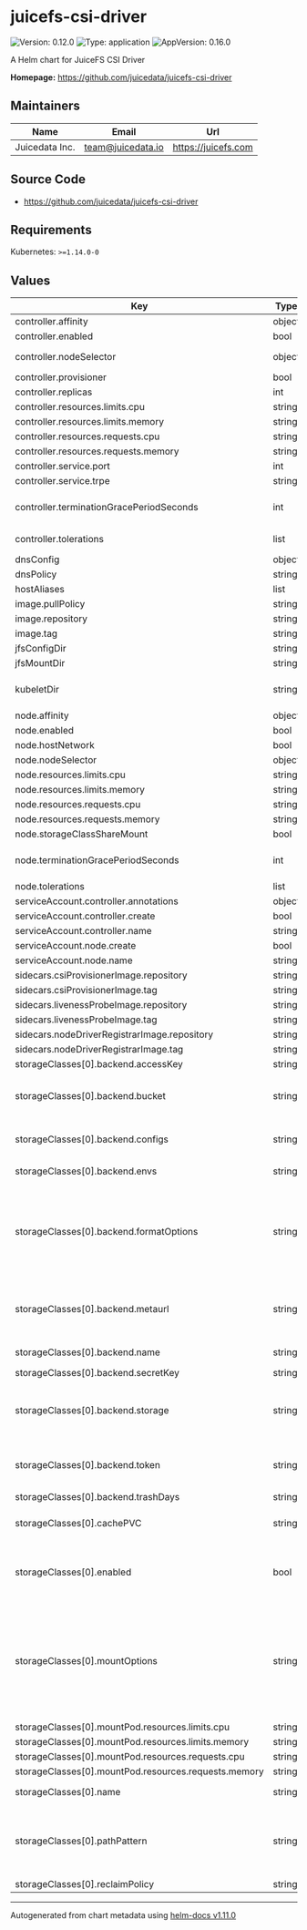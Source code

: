 # juicefs-csi-driver

![Version: 0.12.0](https://img.shields.io/badge/Version-0.12.0-informational?style=flat-square) ![Type: application](https://img.shields.io/badge/Type-application-informational?style=flat-square) ![AppVersion: 0.16.0](https://img.shields.io/badge/AppVersion-0.16.0-informational?style=flat-square)

A Helm chart for JuiceFS CSI Driver

**Homepage:** <https://github.com/juicedata/juicefs-csi-driver>

## Maintainers

| Name | Email | Url |
| ---- | ------ | --- |
| Juicedata Inc. | <team@juicedata.io> | <https://juicefs.com> |

## Source Code

* <https://github.com/juicedata/juicefs-csi-driver>

## Requirements

Kubernetes: `>=1.14.0-0`

## Values

| Key | Type | Default | Description |
|-----|------|---------|-------------|
| controller.affinity | object | Hard node and soft zone anti-affinity | Affinity for controller pods. |
| controller.enabled | bool | `true` |  |
| controller.nodeSelector | object | `{}` | Node selector for controller pods |
| controller.provisioner | bool | `false` |  |
| controller.replicas | int | `1` |  |
| controller.resources.limits.cpu | string | `"1000m"` |  |
| controller.resources.limits.memory | string | `"1Gi"` |  |
| controller.resources.requests.cpu | string | `"100m"` |  |
| controller.resources.requests.memory | string | `"512Mi"` |  |
| controller.service.port | int | `9909` |  |
| controller.service.trpe | string | `"ClusterIP"` |  |
| controller.terminationGracePeriodSeconds | int | `30` | Grace period to allow the controller to shutdown before it is killed |
| controller.tolerations | list | `[{"key":"CriticalAddonsOnly","operator":"Exists"}]` | Tolerations for controller pods |
| dnsConfig | object | `{}` |  |
| dnsPolicy | string | `"ClusterFirstWithHostNet"` |  |
| hostAliases | list | `[]` |  |
| image.pullPolicy | string | `""` |  |
| image.repository | string | `"juicedata/juicefs-csi-driver"` |  |
| image.tag | string | `"v0.15.1"` |  |
| jfsConfigDir | string | `"/var/lib/juicefs/config"` |  |
| jfsMountDir | string | `"/var/lib/juicefs/volume"` | juicefs mount dir |
| kubeletDir | string | `"/var/lib/kubelet"` | kubelet working directory,can be set using `--root-dir` when starting kubelet |
| node.affinity | object | Hard node and soft zone anti-affinity | Affinity for node pods. |
| node.enabled | bool | `true` |  |
| node.hostNetwork | bool | `false` |  |
| node.nodeSelector | object | `{}` | Node selector for node pods |
| node.resources.limits.cpu | string | `"2000m"` |  |
| node.resources.limits.memory | string | `"5Gi"` |  |
| node.resources.requests.cpu | string | `"1000m"` |  |
| node.resources.requests.memory | string | `"1Gi"` |  |
| node.storageClassShareMount | bool | `false` |  |
| node.terminationGracePeriodSeconds | int | `30` | Grace period to allow the node pod to shutdown before it is killed |
| node.tolerations | list | `[{"key":"CriticalAddonsOnly","operator":"Exists"}]` | Tolerations for node pods |
| serviceAccount.controller.annotations | object | `{}` |  |
| serviceAccount.controller.create | bool | `true` |  |
| serviceAccount.controller.name | string | `"juicefs-csi-controller-sa"` |  |
| serviceAccount.node.create | bool | `true` |  |
| serviceAccount.node.name | string | `"juicefs-csi-node-sa"` |  |
| sidecars.csiProvisionerImage.repository | string | `"quay.io/k8scsi/csi-provisioner"` |  |
| sidecars.csiProvisionerImage.tag | string | `"v1.6.0"` |  |
| sidecars.livenessProbeImage.repository | string | `"quay.io/k8scsi/livenessprobe"` |  |
| sidecars.livenessProbeImage.tag | string | `"v1.1.0"` |  |
| sidecars.nodeDriverRegistrarImage.repository | string | `"quay.io/k8scsi/csi-node-driver-registrar"` |  |
| sidecars.nodeDriverRegistrarImage.tag | string | `"v1.1.0"` |  |
| storageClasses[0].backend.accessKey | string | `""` | Access key for object storage |
| storageClasses[0].backend.bucket | string | `""` | Bucket URL. Read [this document](https://juicefs.com/docs/community/how_to_setup_object_storage) to learn how to setup different object storage. |
| storageClasses[0].backend.configs | string | `""` | Config for mount pod. Read [this document](https://juicefs.com/docs/csi/examples/config-and-env) for more usage. |
| storageClasses[0].backend.envs | string | `""` | Env for mount pod and format, such as `{"a": "b"}` |
| storageClasses[0].backend.formatOptions | string | `""` | Options of juicefs format/auth, connected by `,`, such as `block-size=4096,capacity=10`. Read ["Community Edition document"](https://juicefs.com/docs/community/command_reference#juicefs-format) or ["Cloud Service document"](https://juicefs.com/docs/cloud/commands_reference#auth) for more information. |
| storageClasses[0].backend.metaurl | string | `""` | Connection URL for metadata engine (e.g. Redis), using in Community edition. Read [this document](https://juicefs.com/docs/community/databases_for_metadata) for more information. |
| storageClasses[0].backend.name | string | `"juice"` | The JuiceFS file system name. |
| storageClasses[0].backend.secretKey | string | `""` | Secret key for object storage |
| storageClasses[0].backend.storage | string | `""` | Object storage type, such as `s3`, `gs`, `oss`, using in Community edition. Read [this document](https://juicefs.com/docs/community/how_to_setup_object_storage) for the full supported list. |
| storageClasses[0].backend.token | string | `""` | JuiceFS managed token, using in Cloud Service edition. Read [this document](https://juicefs.com/docs/cloud/metadata/#token-management) for more details. |
| storageClasses[0].backend.trashDays | string | `""` | Config for trash days |
| storageClasses[0].cachePVC | string | `""` | Using PVC as JuiceFS cache, read [this document](https://juicefs.com/docs/csi/examples/cache-dir/#use-pvc-as-cache-path-1) for more details. |
| storageClasses[0].enabled | bool | `true` | Default is true will create a new `StorageClass`. It will create `Secret` and `StorageClass` used by CSI Driver. |
| storageClasses[0].mountOptions | string | `nil` | Mount Options. Read ["Community Edition document"](https://juicefs.com/docs/community/command_reference#juicefs-mount) or ["Cloud Service document"](https://juicefs.com/docs/cloud/commands_reference#mount) to learn how to set different mount options.<br/><br/> Example:<br/> - `debug`<br/> - `cache-size=2048`<br/> - `cache-dir=/var/foo` |
| storageClasses[0].mountPod.resources.limits.cpu | string | `"5000m"` |  |
| storageClasses[0].mountPod.resources.limits.memory | string | `"5Gi"` |  |
| storageClasses[0].mountPod.resources.requests.cpu | string | `"1000m"` |  |
| storageClasses[0].mountPod.resources.requests.memory | string | `"1Gi"` |  |
| storageClasses[0].name | string | `"juicefs-sc"` | `StorageClass` Name. It is important. |
| storageClasses[0].pathPattern | string | `""` | Define subdir format in storageClass, read [this document](https://juicefs.com/docs/csi/examples/subpath/#using-pathpattern) for more details. If enabled, please make sure `controller.provisioner=true`. Example: `"${.PVC.name}"` |
| storageClasses[0].reclaimPolicy | string | `"Delete"` | Either `Delete` or `Retain`. |

----------------------------------------------
Autogenerated from chart metadata using [helm-docs v1.11.0](https://github.com/norwoodj/helm-docs/releases/v1.11.0)
